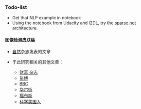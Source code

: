 ### Todo-list

- Get that NLP example in notebook
- Using the notebook from Udacity and I2DL, try the [sparse net](http://blog.kaggle.com/2015/01/02/cifar-10-competition-winners-interviews-with-dr-ben-graham-phil-culliton-zygmunt-zajac/) architecture.


#### 图像检测皮肤癌
- [自然](https://www.nature.com/articles/nature21056.epdf?author_access_token=8oxIcYWf5UNrNpHsUHd2StRgN0jAjWel9jnR3ZoTv0NXpMHRAJy8Qn10ys2O4tuPakXos4UhQAFZ750CsBNMMsISFHIKinKDMKjShCpHIlYPYUHhNzkn6pSnOCt0Ftf6)杂志发表的文章

- 于此研究相关的其他文章：
   - [财富 杂志](https://fortune.com/2017/01/26/stanford-ai-skin-cancer/)
   - [彭博](https://www.bloomberg.com/news/articles/2017-06-29/diagnosing-skin-cancer-with-google-images)
   - [BBC](https://www.bbc.com/news/health-38717928)
   - [华尔街](https://www.wsj.com/articles/computers-turn-medical-sleuths-and-identify-skin-cancer-1486740634?emailToken=JRrzcPt+aXiegNA9bcw301gwc7UFEfTMWk7NKjXPN0TNv3XR5Pmlyrgph8DyqGWjAEd26tYY7mAuACbSgWwvV8aXkLNl1A74KycC8smailE=)
   - [福布斯](https://www.forbes.com/sites/forbestechcouncil/2017/09/27/what-can-computer-vision-do-in-the-palm-of-your-hand/#4e453d1c47a7)
   -   [科学美国人](https://www.scientificamerican.com/article/deep-learning-networks-rival-human-vision1/)


